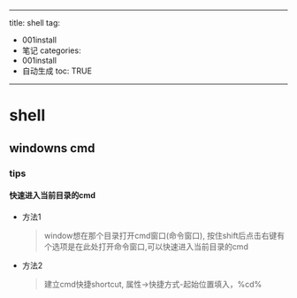  ---
title: shell 
tag: 
- 001install 
- 笔记
categories:
- 001install 
- 自动生成
toc: TRUE
--- 
<h1 id="shell">shell</h1>
<h2 id="windowns-cmd">windowns cmd</h2>
<h3 id="tips">tips</h3>
<h4 id="快速进入当前目录的cmd">快速进入当前目录的cmd</h4>
<ul>
<li><p>方法1</p>
<blockquote>
<p>window想在那个目录打开cmd窗口(命令窗口), 按住shift后点击右键有个选项是在此处打开命令窗口,可以快速进入当前目录的cmd</p>
</blockquote></li>
<li><p>方法2</p>
<blockquote>
<p>建立cmd快捷shortcut, 属性-&gt;快捷方式-起始位置填入，%cd%</p>
</blockquote></li>
</ul>
